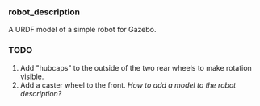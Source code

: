 ### robot_description

A URDF model of a simple robot for Gazebo.

### TODO

1. Add "hubcaps" to the outside of the two rear wheels to make rotation visible.
2. Add a caster wheel to the front. _How to add a model to the robot description?_
